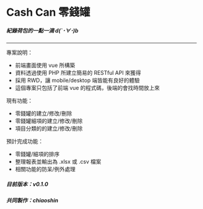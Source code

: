 # Cash Can 零錢罐

##### 紀錄荷包的一點一滴 d(`･∀･)b
---
專案說明：
* 前端畫面使用 vue 所構築
* 資料透過使用 PHP 所建立簡易的 RESTful API 來獲得
* 採用 RWD，讓 mobile/desktop 端皆能有良好的體驗
* 這個專案只包括了前端 vue 的程式碼，後端的會找時間放上來

現有功能：
* 零錢罐的建立/修改/刪除
* 零錢罐細項的建立/修改/刪除
* 項目分類的的建立/修改/刪除

預計完成功能：
* 零錢罐/細項的排序
* 整理報表並輸出為 .xlsx 或 .csv 檔案
* 相關功能的防呆/例外處理


##### 目前版本：v0.1.0
##### 共同製作：chiaoshin
